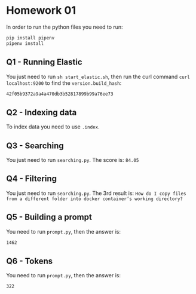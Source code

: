 # Homework 01

In order to run the python files you need to run:

```bash
pip install pipenv
pipenv install
```

## Q1 - Running Elastic

You just need to run `sh start_elastic.sh`, then run the curl command `curl localhost:9200` to find the `version.build_hash`:

```bash
42f05b9372a9a4a470db3b52817899b99a76ee73
```

## Q2 - Indexing data

To index data you need to use `.index`.

## Q3 - Searching

You just need to run `searching.py`. The score is: `84.05`

## Q4 - Filtering

You just need to run `searching.py`. The 3rd result is: `How do I copy files from a different folder into docker container’s working directory?`

## Q5 - Building a prompt

You need to run `prompt.py`, then the answer is:

```bash
1462
```

## Q6 - Tokens

You need to run `prompt.py`, then the answer is:

```bash
322
```
